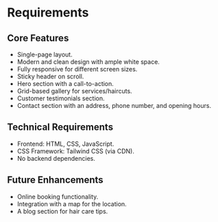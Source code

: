 # Requirements

## Core Features

*   Single-page layout.
*   Modern and clean design with ample white space.
*   Fully responsive for different screen sizes.
*   Sticky header on scroll.
*   Hero section with a call-to-action.
*   Grid-based gallery for services/haircuts.
*   Customer testimonials section.
*   Contact section with an address, phone number, and opening hours.

## Technical Requirements

*   Frontend: HTML, CSS, JavaScript.
*   CSS Framework: Tailwind CSS (via CDN).
*   No backend dependencies.

## Future Enhancements

*   Online booking functionality.
*   Integration with a map for the location.
*   A blog section for hair care tips.
